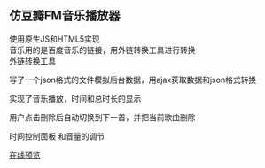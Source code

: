 ## 仿豆瓣FM音乐播放器   
使用原生JS和HTML5实现   
音乐用的是百度音乐的链接，用外链转换工具进行转换      
[外链转换工具](http://link.hhtjim.com/ "转换工具") 

写了一个json格式的文件模拟后台数据，用ajax获取数据和json格式转换    

实现了音乐播放，时间和总时长的显示      

用户点击删除后自动切换到下一首，并把当前歌曲删除     

时间控制面板 和音量的调节

[在线预览](http://github-26713243.oschina.io/librae33.github.io/myProject/musicPlayer/index.html "豆瓣FM")   
 
